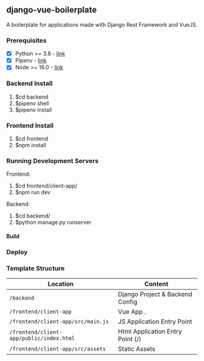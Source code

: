 ## django-vue-boilerplate
A boilerplate for applications made with Django Rest Framework and VueJS.

### Prerequisites
- [X] Python >= 3.8 - [link](https://www.python.org/downloads/)
- [X] Pipenv - [link](https://pipenv.readthedocs.io/en/latest/)
- [X] Node >= 16.0 - [link](https://nodejs.org/en/)

### Backend Install
1. $cd backend
2. $pipenv shell
3. $pipenv install

### Frontend Install
1. $cd frontend
2. $npm install

### Running Development Servers
Frontend:
1. $cd frontend/client-app/
2. $npm run dev

Backend:
1. $cd backend/
2. $python manage.py runserver

#### Build

### Deploy

### Template Structure

| Location                                   |  Content                                   |
|--------------------------------------------|--------------------------------------------|
| `/backend`                                 | Django Project & Backend Config            |
| `/frontend/client-app`                     | Vue App .                                  |
| `/frontend/client-app/src/main.js`         | JS Application Entry Point                 |
| `/frontend/client-app/public/index.html`   | Html Application Entry Point (/)           |
| `/frontend/client-app/src/assets`          | Static Assets                              |

